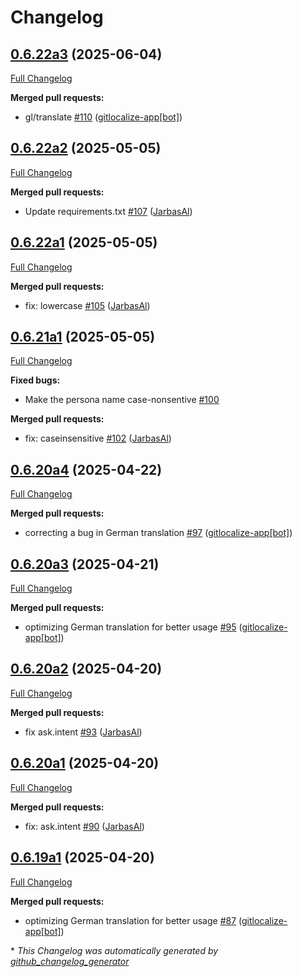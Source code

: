 # Changelog

## [0.6.22a3](https://github.com/OpenVoiceOS/ovos-persona/tree/0.6.22a3) (2025-06-04)

[Full Changelog](https://github.com/OpenVoiceOS/ovos-persona/compare/0.6.22a2...0.6.22a3)

**Merged pull requests:**

- gl/translate [\#110](https://github.com/OpenVoiceOS/ovos-persona/pull/110) ([gitlocalize-app[bot]](https://github.com/apps/gitlocalize-app))

## [0.6.22a2](https://github.com/OpenVoiceOS/ovos-persona/tree/0.6.22a2) (2025-05-05)

[Full Changelog](https://github.com/OpenVoiceOS/ovos-persona/compare/0.6.22a1...0.6.22a2)

**Merged pull requests:**

- Update requirements.txt [\#107](https://github.com/OpenVoiceOS/ovos-persona/pull/107) ([JarbasAl](https://github.com/JarbasAl))

## [0.6.22a1](https://github.com/OpenVoiceOS/ovos-persona/tree/0.6.22a1) (2025-05-05)

[Full Changelog](https://github.com/OpenVoiceOS/ovos-persona/compare/0.6.21a1...0.6.22a1)

**Merged pull requests:**

- fix: lowercase [\#105](https://github.com/OpenVoiceOS/ovos-persona/pull/105) ([JarbasAl](https://github.com/JarbasAl))

## [0.6.21a1](https://github.com/OpenVoiceOS/ovos-persona/tree/0.6.21a1) (2025-05-05)

[Full Changelog](https://github.com/OpenVoiceOS/ovos-persona/compare/0.6.20a4...0.6.21a1)

**Fixed bugs:**

- Make the persona name case-nonsentive [\#100](https://github.com/OpenVoiceOS/ovos-persona/issues/100)

**Merged pull requests:**

- fix: caseinsensitive [\#102](https://github.com/OpenVoiceOS/ovos-persona/pull/102) ([JarbasAl](https://github.com/JarbasAl))

## [0.6.20a4](https://github.com/OpenVoiceOS/ovos-persona/tree/0.6.20a4) (2025-04-22)

[Full Changelog](https://github.com/OpenVoiceOS/ovos-persona/compare/0.6.20a3...0.6.20a4)

**Merged pull requests:**

- correcting a bug in German translation [\#97](https://github.com/OpenVoiceOS/ovos-persona/pull/97) ([gitlocalize-app[bot]](https://github.com/apps/gitlocalize-app))

## [0.6.20a3](https://github.com/OpenVoiceOS/ovos-persona/tree/0.6.20a3) (2025-04-21)

[Full Changelog](https://github.com/OpenVoiceOS/ovos-persona/compare/0.6.20a2...0.6.20a3)

**Merged pull requests:**

- optimizing German translation for better usage [\#95](https://github.com/OpenVoiceOS/ovos-persona/pull/95) ([gitlocalize-app[bot]](https://github.com/apps/gitlocalize-app))

## [0.6.20a2](https://github.com/OpenVoiceOS/ovos-persona/tree/0.6.20a2) (2025-04-20)

[Full Changelog](https://github.com/OpenVoiceOS/ovos-persona/compare/0.6.20a1...0.6.20a2)

**Merged pull requests:**

- fix ask.intent [\#93](https://github.com/OpenVoiceOS/ovos-persona/pull/93) ([JarbasAl](https://github.com/JarbasAl))

## [0.6.20a1](https://github.com/OpenVoiceOS/ovos-persona/tree/0.6.20a1) (2025-04-20)

[Full Changelog](https://github.com/OpenVoiceOS/ovos-persona/compare/0.6.19a1...0.6.20a1)

**Merged pull requests:**

- fix: ask.intent [\#90](https://github.com/OpenVoiceOS/ovos-persona/pull/90) ([JarbasAl](https://github.com/JarbasAl))

## [0.6.19a1](https://github.com/OpenVoiceOS/ovos-persona/tree/0.6.19a1) (2025-04-20)

[Full Changelog](https://github.com/OpenVoiceOS/ovos-persona/compare/0.6.18...0.6.19a1)

**Merged pull requests:**

- optimizing German translation for better usage [\#87](https://github.com/OpenVoiceOS/ovos-persona/pull/87) ([gitlocalize-app[bot]](https://github.com/apps/gitlocalize-app))



\* *This Changelog was automatically generated by [github_changelog_generator](https://github.com/github-changelog-generator/github-changelog-generator)*
